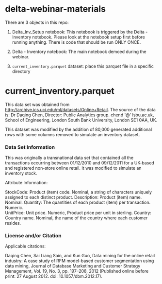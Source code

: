 # delta-webinar-materials

There are 3 objects in this repo:

1) Delta_Inv_Setup notebook: This notebook is triggered by the Delta - Inventory notebook. Please look at the notebook setup first before running anything. There is code that should be run ONLY ONCE.

2) Delta - Inventory notebook: The main notebook demoed during the webinar.

3) `current_inventory.parquet` dataset: place this parquet file in a specific directory



current_inventory.parquet
==========================================

This data set was obtained from http://archive.ics.uci.edu/ml/datasets/Online+Retail.  The source of the data is:
Dr Daqing Chen, Director: Public Analytics group. chend '@' lsbu.ac.uk, School of Engineering, London South Bank University, London SE1 0AA, UK.

This dataset was modified by the addition of 80,000 generated additional rows with some columns removed to simulate an inventory dataset.


### Data Set Information


This was originally a transnational data set that contained all the transactions occurring between 01/12/2010 and 09/12/2011 for a UK-based and registered non-store online retail. It was modified to simulate an inventory stock.


Attribute Information:

StockCode: Product (item) code. Nominal, a string of characters uniquely assigned to each distinct product. 
Description: Product (item) name. Nominal. 
Quantity: The quantities of each product (item) per transaction. Numeric.	
UnitPrice: Unit price. Numeric, Product price per unit in sterling. 
Country: Country name. Nominal, the name of the country where each customer resides.
	

### License and/or Citation

Applicable citations:

Daqing Chen, Sai Liang Sain, and Kun Guo, Data mining for the online retail industry: A case study of RFM model-based customer segmentation using data mining, Journal of Database Marketing and Customer Strategy Management, Vol. 19, No. 3, pp. 197–208, 2012 (Published online before print: 27 August 2012. doi: 10.1057/dbm.2012.17).

